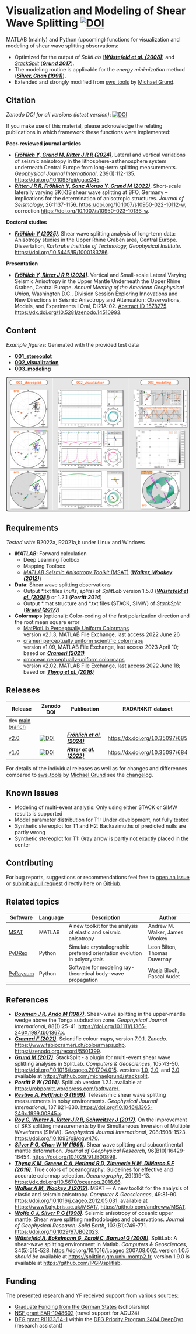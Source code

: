 # Visualization and Modeling of Shear Wave Splitting [![DOI](https://zenodo.org/badge/DOI/10.5281/zenodo.7213156.svg)](https://doi.org/10.5281/zenodo.7213156)

MATLAB (mainly) and Python (upcoming) functions for visualization and modeling of shear wave splitting observations:

- Optimized for the output of _SplitLab_ ([**_Wüstefeld et al. (2008)_**](https://doi.org/10.1016/j.cageo.2007.08.002)) and
  [_StackSplit_](https://github.com/michaelgrund/stacksplit) ([**_Grund 2017_**](https://doi.org/10.1016/j.cageo.2017.04.015)).
- The modeling routine is applicable for the _energy minimization_ method ([**_Silver, Chan (1991)_**](https://doi.org/10.1029/91JB00899)).
- Extended and strongly modified from [sws_tools](https://github.com/michaelgrund/sws_tools) by [Michael Grund](https://github.com/michaelgrund).


## Citation

_Zenodo DOI for all versions (latest version)_: [![DOI](https://zenodo.org/badge/DOI/10.5281/zenodo.7213156.svg)](https://doi.org/10.5281/zenodo.7213156)

If you make use of this material, please acknowledge the relating publications in which framework these functions were implemented:

**Peer-reviewed journal articles**
- [**_Fröhlich Y, Grund M, Ritter J R R (2024)_**](https://doi.org/10.1093/gji/ggae245).
  Lateral and vertical variations of seismic anisotropy in the lithosphere-asthenosphere system underneath Central Europe from long-term splitting measurements.
  *Geophysical Journal International*, 239(1):112-135.
  https://doi.org/10.1093/gji/ggae245.
- [**_Ritter J R R, Fröhlich Y, Sanz Alonso Y, Grund M (2022)_**](https://doi.org/10.1007/s10950-022-10112-w).
  Short-scale laterally varying SK(K)S shear wave splitting at BFO, Germany – implications for the determination of anisotropic structures.
  *Journal of Seismology*, 26:1137-1156.
  https://doi.org/10.1007/s10950-022-10112-w, correction https://doi.org/10.1007/s10950-023-10136-w.

**Doctoral studies**
- [**_Fröhlich Y (2025)_**](https://doi.org/10.5445/IR/1000183786).
  Shear wave splitting analysis of long-term data: Anisotropy studies in the Upper Rhine Graben area, Central Europe.
  Dissertation, *Karlsruhe Institute of Technology, Geophysical Institute*.
  https://doi.org/10.5445/IR/1000183786.

**Presentation**
- [**_Fröhlich Y, Ritter J R R (2024)_**](https://dx.doi.org/10.5281/zenodo.14510993).
  Vertical and Small-scale Lateral Varying Seismic Anisotropy in the Upper Mantle Underneath the Upper Rhine Graben, Central Europe.
  *Annual Meeting of the American Geophysical Union*, Washington D.C..
  Division Session Exploring Innovations and New Directions in Seismic Anisotropy and Attenuation: Observations, Models, and Experiments I Oral, DI21A-02.
  [Abstract ID 1578275](https://agu.confex.com/agu/agu24/meetingapp.cgi/Paper/1578275).
  https://dx.doi.org/10.5281/zenodo.14510993.


## Content

_Example figures_: Generated with the provided test data

- **[001_stereoplot](https://github.com/yvonnefroehlich/sws-visualization-and-modeling/tree/main/001_stereoplot)**
- **[002_visualization](https://github.com/yvonnefroehlich/sws-visualization-and-modeling/tree/main/002_visualization)**
- **[003_modeling](https://github.com/yvonnefroehlich/sws-visualization-and-modeling/tree/main/003_modeling)**

![](https://github.com/yvonnefroehlich/sws-visualization-and-modeling/raw/main/_images/000_repo_readme_image.png)


## Requirements

_Tested with_: R2022a, R2021a,b under Linux and Windows

- **_MATLAB_**: Forward calculation
  - Deep Learning Toolbox
  - Mapping Toolbox
  - [_MATLAB Seismic Anisotropy Toolkit_ (MSAT)](https://www1.gly.bris.ac.uk/MSAT/) ([**_Walker, Wookey (2012)_**](https://doi.org/10.1016/j.cageo.2012.05.031))
- **Data**: Shear wave splitting observations
  - Output *.txt files (_nulls_, _splits_) of _SplitLab_ version 1.5.0 ([**_Wüstefeld et al. (2008)_**](https://doi.org/10.1016/j.cageo.2007.08.002)) or 1.2.1 (**_Porritt 2014_**)
  - Output *.mat structure and *.txt files (STACK, SIMW) of _StackSplit_ ([**_Grund (2017)_**](https://doi.org/10.1016/j.cageo.2017.04.015))
- **Colormaps** (optional): Color-coding of the fast polarization direction and the root mean square error
  - [MatPlotLib Perceptually Uniform Colormaps](https://de.mathworks.com/matlabcentral/fileexchange/62729-matplotlib-perceptually-uniform-colormaps)\
    version v2.1.3, MATLAB File Exchange, last access 2022 June 26
  - [crameri perceptually uniform scientific colormaps](https://de.mathworks.com/matlabcentral/fileexchange/68546-crameri-perceptually-uniform-scientific-colormaps)\
    version v1.09, MATLAB File Exchange, last access 2023 April 10; based on [**_Crameri (2021)_**](https://zenodo.org/record/5501399)
  - [cmocean perceptually-uniform colormaps](https://de.mathworks.com/matlabcentral/fileexchange/57773-cmocean-perceptually-uniform-colormaps)\
    version v2.02, MATLAB File Exchange, last access 2022 June 18; based on [**_Thyng et al. (2016)_**](https://dx.doi.org/10.5670/oceanog.2016.66)


## Releases

| Release | Zenodo DOI | Publication | RADAR4KIT dataset |
| --- | --- | --- | --- |
| dev [main branch](https://github.com/yvonnefroehlich/sws-visualization-and-modeling/tree/main) |  |  |  |
| [v2.0](https://github.com/yvonnefroehlich/sws-visualization-and-modeling/releases/tag/v2.0) | [![DOI](https://zenodo.org/badge/DOI/10.5281/zenodo.13799086.svg)](https://doi.org/10.5281/zenodo.13799086) | [**_Fröhlich et al. (2024)_**](https://doi.org/10.1093/gji/ggae245) | https://dx.doi.org/10.35097/685 |
| [v1.0](https://github.com/yvonnefroehlich/sws-visualization-and-modeling/releases/tag/v1.0) | [![DOI](https://zenodo.org/badge/DOI/10.5281/zenodo.7213157.svg)](https://doi.org/10.5281/zenodo.7213157) | [**_Ritter et al. (2022)_**](https://doi.org/10.1007/s10950-022-10112-w) | https://dx.doi.org/10.35097/684 |

For details of the individual releases as well as for changes and differences compared to [sws_tools](https://github.com/michaelgrund/sws_tools)
by [Michael Grund](https://github.com/michaelgrund) see the [changelog](https://github.com/yvonnefroehlich/sws-visualization-and-modeling/blob/main/changelog.md).


## Known Issues

- Modeling of multi-event analysis: Only using either STACK or SIMW results is supported
- Model parameter distribution for T1: Under development, not fully tested
- Synthetic stereoplot for T1 and H2: Backazimuths of predicted nulls are partly wrong
- Synthetic stereoplot for T1: Gray arrow is partly not exactly placed in the center


## Contributing

For bug reports, suggestions or recommendations feel free to [open an issue](https://github.com/yvonnefroehlich/sws-visualization-and-modeling/issues) or
[submit a pull request](https://github.com/yvonnefroehlich/sws-visualization-and-modeling/pulls) directly here on
[GitHub](https://github.com/yvonnefroehlich/sws-visualization-and-modeling/tree/main).


## Related topics

| Software | Language | Description | Author |
| --- | --- | --- | --- |
| [MSAT](https://github.com/andreww/MSAT) | MATLAB | A new toolkit for the analysis of elastic and seismic anisotropy | Andrew M. Walker, James Wookey |
| [PyDRex](https://github.com/seismic-anisotropy/PyDRex) | Python | Simulate crystallographic preferred orientation evolution in polycrystals | Leon Bilton, Thomas Duvernay |
| [PyRaysum](https://github.com/paudetseis/PyRaysum) | Python | Software for modeling ray-theoretical body-wave propagation | Wasja Bloch, Pascal Audet |


## References

- [**_Bowman J R, Ando M (1987)_**](https://doi.org/10.1111/j.1365-246X.1987.tb01367.x).
  Shear-wave splitting in the upper-mantle wedge above the Tonga subduction zone.
  *Geophysical Journal International*, 88(1):25-41.
  https://doi.org/10.1111/j.1365-246X.1987.tb01367.x.
- [**_Crameri F (2021)_**](https://zenodo.org/record/5501399).
  Scientific colour maps, version 7.0.1. *Zenodo*. https://www.fabiocrameri.ch/colourmaps.php. https://zenodo.org/record/5501399.
- [**_Grund M (2017)_**](https://doi.org/10.1016/j.cageo.2017.04.015).
  StackSplit - a plugin for multi-event shear wave splitting analyses in SplitLab.
  *Computers & Geosciences*, 105:43-50.
  https://doi.org/10.1016/j.cageo.2017.04.015.
  versions [1.0](https://doi.org/10.5281/zenodo.464385), [2.0](https://doi.org/10.5281/zenodo.7118716), and [3.0](https://doi.org/10.5281/zenodo.5802051)
  available at https://github.com/michaelgrund/stacksplit.
- **_Porritt R W (2014)_**. SplitLab version 1.2.1.
  available at https://robporritt.wordpress.com/software/.
- [**_Restivo A, Helffrich G (1999)_**](https://doi.org/10.1046/j.1365-246x.1999.00845.x).
  Teleseismic shear wave splitting measurements in noisy environments.
  *Geophysical Journal International*, 137:821-830.
  https://doi.org/10.1046/j.1365-246x.1999.00845.x.
- [**_Roy C, Winter A, Ritter J R R, Schweitzer J (2017)_**](https://doi.org/10.1093/gji/ggw470).
  On the improvement of SKS splitting measurements by the Simultaneous Inversion of Multiple Waveforms (SIMW).
  *Geophysical Journal International*, 208:1508-1523.
  https://doi.org/10.1093/gji/ggw470.
- [**_Silver P G, Chan W W (1991)_**](https://doi.org/10.1029/91JB00899).
  Shear wave splitting and subcontinental mantle deformation.
  *Journal of Geophysical Research*, 96(B10):16429-16454.
  https://doi.org/10.1029/91JB00899.
- [**_Thyng K M, Greene C A, Hetland R D, Zimmerle H M, DiMarco S F (2016)_**](https://dx.doi.org/10.5670/oceanog.2016.66).
  True colors of oceanography: Guidelines for effective and accurate colormap selection.
  *Oceanography*, 29(3)9-13.
  https://dx.doi.org/10.5670/oceanog.2016.66.
- [**_Walker A M, Wookey J (2012)_**](https://doi.org/10.1016/j.cageo.2012.05.031).
  MSAT — A new toolkit for the analysis of elastic and seismic anisotropy.
  *Computer & Geosciences*, 49:81-90.
  https://doi.org/10.1016/j.cageo.2012.05.031.
  available at https://www1.gly.bris.ac.uk/MSAT/, https://github.com/andreww/MSAT.
- [**_Wolfe C J, Silver P G (1998)_**](https://doi.org/10.1029/97JB02023).
  Seismic anisotropy of oceanic upper mantle: Shear wave splitting methodologies and observations.
  *Journal of Geophysical Research: Solid Earth*, 103(B1):749-771.
  https://doi.org/10.1029/97JB02023.
- [**_Wüstefeld A, Bokelmann G, Zaroli C, Barruol G (2008)_**](https://doi.org/10.1016/j.cageo.2007.08.002).
  SplitLab: A shear-wave splitting environment in Matlab.
  *Computers & Geosciences*, 34(5):515-528.
  https://doi.org/10.1016/j.cageo.2007.08.002.
  version 1.0.5 *should be* available at https://splitting.gm.univ-montp2.fr, version 1.9.0 is available at https://github.com/IPGP/splitlab.


## Funding

The presented research and YF received support from various sources:

- [Graduate Funding from the German States](https://www.khys.kit.edu/english/graduate_funding.php) (scholarship)
- [NSF grant EAR-1948602](https://www.nsf.gov/awardsearch/showAward?AWD_ID=1948602) (travel support for AGU24)
- [DFG grant RI1133/14-1](https://gepris.dfg.de/gepris/projekt/521545943?language=en) within the
  [DFG Priority Program 2404 DeepDyn](https://www.geo.lmu.de/deepdyn/en/) (research assistant)
